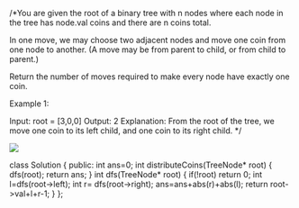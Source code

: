 
/*You are given the root of a binary tree with n nodes where each node in the tree has node.val coins and there are n coins total.

In one move, we may choose two adjacent nodes and move one coin from one node to another. (A move may be from parent to child, or from child to parent.)

Return the number of moves required to make every node have exactly one coin.

 

Example 1:


Input: root = [3,0,0]
Output: 2
Explanation: From the root of the tree, we move one coin to its left child, and one coin to its right child.
*/
 
 <img src="https://assets.leetcode.com/users/votrubac/image_1548011422.png">             
             

class Solution {
public:
    int ans=0;
    int distributeCoins(TreeNode* root) {
       dfs(root);
        return ans;
    }
    int dfs(TreeNode* root)
    {
        if(!root) return 0;
        int  l=dfs(root->left);
        int r= dfs(root->right);
        ans=ans+abs(r)+abs(l);
        return root->val+l+r-1;
    }
};
